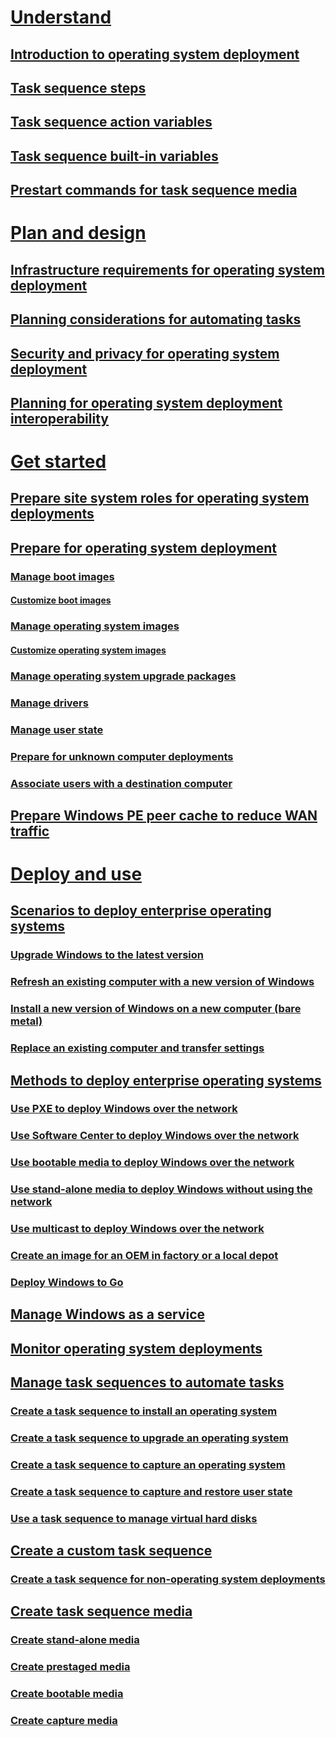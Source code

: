 # [Understand](understand/introduction-to-operating-system-deployment.md)
## [Introduction to operating system deployment](understand/introduction-to-operating-system-deployment.md)
## [Task sequence steps](understand/task-sequence-steps.md)
## [Task sequence action variables](understand/task-sequence-action-variables.md)
## [Task sequence built-in variables](understand/task-sequence-built-in-variables.md)
## [Prestart commands for task sequence media](understand/prestart-commands-for-task-sequence-media.md)

# [Plan and design](plan-design/infrastructure-requirements-for-operating-system-deployment.md)
## [Infrastructure requirements for operating system deployment](plan-design/infrastructure-requirements-for-operating-system-deployment.md)
## [Planning considerations for automating tasks](plan-design/planning-considerations-for-automating-tasks.md)
## [Security and privacy for operating system deployment](plan-design/security-and-privacy-for-operating-system-deployment.md)
## [Planning for operating system deployment interoperability](plan-design/planning-for-operating-system-deployment-interoperability.md)

# [Get started](get-started/prepare-site-system-roles-for-operating-system-deployments.md)
## [Prepare site system roles for operating system deployments](get-started/prepare-site-system-roles-for-operating-system-deployments.md)
## [Prepare for operating system deployment](get-started/prepare-for-operating-system-deployment.md)
### [Manage boot images](get-started/manage-boot-images.md)
#### [Customize boot images](get-started/customize-boot-images.md)

### [Manage operating system images](get-started/manage-operating-system-images.md)
#### [Customize operating system images](get-started/customize-operating-system-images.md)

### [Manage operating system upgrade packages](get-started/manage-operating-system-upgrade-packages.md)
### [Manage drivers](get-started/manage-drivers.md)
### [Manage user state](get-started/manage-user-state.md)
### [Prepare for unknown computer deployments](get-started/prepare-for-unknown-computer-deployments.md)
### [Associate users with a destination computer](get-started/associate-users-with-a-destination-computer.md)

## [Prepare Windows PE peer cache to reduce WAN traffic](get-started/prepare-windows-pe-peer-cache-to-reduce-wan-traffic.md)

# [Deploy and use](deploy-use/scenarios-to-deploy-enterprise-operating-systems.md)
## [Scenarios to deploy enterprise operating systems](deploy-use/scenarios-to-deploy-enterprise-operating-systems.md)
### [Upgrade Windows to the latest version](deploy-use/upgrade-windows-to-the-latest-version.md)
### [Refresh an existing computer with a new version of Windows](deploy-use/refresh-an-existing-computer-with-a-new-version-of-windows.md)
### [Install a new version of Windows on a new computer (bare metal)](deploy-use/install-new-windows-version-new-computer-bare-metal.md)
### [Replace an existing computer and transfer settings](deploy-use/replace-an-existing-computer-and-transfer-settings.md)

## [Methods to deploy enterprise operating systems](deploy-use/methods-to-deploy-enterprise-operating-systems.md)
### [Use PXE to deploy Windows over the network](deploy-use/use-pxe-to-deploy-windows-over-the-network.md)
### [Use Software Center to deploy Windows over the network](deploy-use/use-software-center-to-deploy-windows-over-the-network.md)
### [Use bootable media to deploy Windows over the network](deploy-use/use-bootable-media-to-deploy-windows-over-the-network.md)
### [Use stand-alone media to deploy Windows without using the network](deploy-use/use-stand-alone-media-to-deploy-windows-without-using-the-network.md)
### [Use multicast to deploy Windows over the network](deploy-use/use-multicast-to-deploy-windows-over-the-network.md)
### [Create an image for an OEM in factory or a local depot](deploy-use/create-an-image-for-an-oem-in-factory-or-a-local-depot.md)
### [Deploy Windows to Go](deploy-use/deploy-windows-to-go.md)

## [Manage Windows as a service](deploy-use/manage-windows-as-a-service.md)
## [Monitor operating system deployments](deploy-use/monitor-operating-system-deployments.md)

## [Manage task sequences to automate tasks](deploy-use/manage-task-sequences-to-automate-tasks.md)
### [Create a task sequence to install an operating system](deploy-use/create-a-task-sequence-to-install-an-operating-system.md)
### [Create a task sequence to upgrade an operating system](deploy-use/create-a-task-sequence-to-upgrade-an-operating-system.md)
### [Create a task sequence to capture an operating system](deploy-use/create-a-task-sequence-to-capture-an-operating-system.md)
### [Create a task sequence to capture and restore user state](deploy-use/create-a-task-sequence-to-capture-and-restore-user-state.md)
### [Use a task sequence to manage virtual hard disks](deploy-use/use-a-task-sequence-to-manage-virtual-hard-disks.md)

## [Create a custom task sequence](deploy-use/create-a-custom-task-sequence.md)
### [Create a task sequence for non-operating system deployments](deploy-use/create-a-task-sequence-for-non-operating-system-deployments.md)

## [Create task sequence media](deploy-use/create-task-sequence-media.md)
### [Create stand-alone media](deploy-use/create-stand-alone-media.md)
### [Create prestaged media](deploy-use/create-prestaged-media.md)
### [Create bootable media](deploy-use/create-bootable-media.md)
### [Create capture media](deploy-use/create-capture-media.md)
